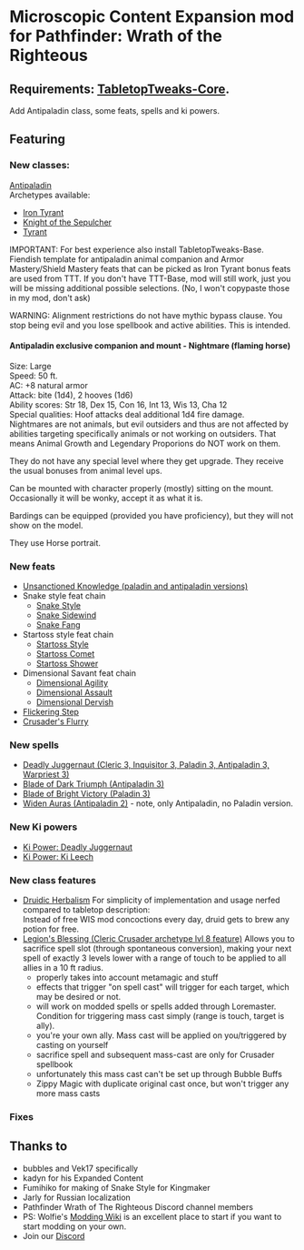 # Microscopic Content Expansion mod for Pathfinder: Wrath of the Righteous 
## Requirements: [TabletopTweaks-Core](https://github.com/Vek17/TabletopTweaks-Core/releases).

Add Antipaladin class, some feats, spells and ki powers.

## Featuring

### New classes: 

[Antipaladin](https://www.d20pfsrd.com/classes/alternate-classes/antipaladin)   
Archetypes available:  
- [Iron Tyrant](https://www.d20pfsrd.com/classes/alternate-classes/antipaladin/archetypes/paizo-antipaladin-archetypes/iron-tyrant-antipaladin-archetype/)
- [Knight of the Sepulcher](https://www.d20pfsrd.com/classes/alternate-classes/antipaladin/archetypes/paizo-antipaladin-archetypes/knight-of-the-sepulcher)
- [Tyrant](https://www.d20pfsrd.com/classes/alternate-classes/antipaladin/archetypes/paizo-antipaladin-archetypes/tyrant-antipaladin-archetype/)

IMPORTANT: For best experience also install TabletopTweaks-Base. Fiendish template for antipaladin animal companion and Armor Mastery/Shield Mastery feats that can be picked as Iron Tyrant bonus feats are used from TTT. If you don't have TTT-Base, mod will still work, just you will be missing additional possible selections. (No, I won't copypaste those in my mod, don't ask)

WARNING: Alignment restrictions do not have mythic bypass clause. You stop being evil and you lose spellbook and active abilities. This is intended.

#### Antipaladin exclusive companion and mount - Nightmare (flaming horse)

Size: Large    
Speed: 50 ft.    
AC: +8 natural armor    
Attack: bite (1d4), 2 hooves (1d6)    
Ability scores: Str 18, Dex 15, Con 16, Int 13, Wis 13, Cha 12     
Special qualities: Hoof attacks deal additional 1d4 fire damage.    
Nightmares are not animals, but evil outsiders and thus are not affected by abilities targeting specifically animals or not working on outsiders. That means Animal Growth and Legendary Proporions do NOT work on them. 

They do not have any special level where they get upgrade. They receive the usual bonuses from animal level ups.

Can be mounted with character properly (mostly) sitting on the mount. Occasionally it will be wonky, accept it as what it is.

Bardings can be equipped (provided you have proficiency), but they will not show on the model.

They use Horse portrait.

### New feats

- [Unsanctioned Knowledge (paladin and antipaladin versions)](https://www.d20pfsrd.com/feats/general-feats/unsanctioned-knowledge/)
- Snake style feat chain
	- [Snake Style](https://www.d20pfsrd.com/feats/combat-feats/snake-style-combat-style)
	- [Snake Sidewind](https://www.d20pfsrd.com/feats/combat-feats/snake-sidewind-combat)
	- [Snake Fang](https://www.d20pfsrd.com/feats/combat-feats/snake-fang-combat)
- Startoss style feat chain
	- [Startoss Style](https://www.d20pfsrd.com/feats/combat-feats/startoss-style-combat-style)
	- [Startoss Comet](https://www.d20pfsrd.com/feats/combat-feats/startoss-comet-combat)
	- [Startoss Shower](https://www.d20pfsrd.com/feats/combat-feats/startoss-shower-combat)
- Dimensional Savant feat chain
    - [Dimensional Agility](https://www.d20pfsrd.com/feats/general-feats/dimensional-agility)
	- [Dimensional Assault](https://www.d20pfsrd.com/feats/general-feats/dimensional-assault)
	- [Dimensional Dervish](https://www.d20pfsrd.com/feats/general-feats/dimensional-dervish)
- [Flickering Step](https://www.d20pfsrd.com/feats/conduit-feats/flickering-step-conduit)
- [Crusader's Flurry](https://www.d20pfsrd.com/feats/general-feats/crusader-s-flurry)
### New spells

- [Deadly Juggernaut (Cleric 3, Inquisitor 3, Paladin 3, Antipaladin 3, Warpriest 3)](https://www.d20pfsrd.com/magic/all-spells/d/deadly-juggernaut/)   
- [Blade of Dark Triumph (Antipaladin 3)](https://www.d20pfsrd.com/magic/all-spells/b/blade-of-dark-triumph)
- [Blade of Bright Victory (Paladin 3)](https://www.d20pfsrd.com/magic/all-spells/b/blade-of-bright-victory)
- [Widen Auras (Antipaladin 2)](https://www.d20pfsrd.com/magic/all-spells/w/widen-auras/) - note, only Antipaladin, no Paladin version.

### New Ki powers
- [Ki Power: Deadly Juggernaut](https://www.d20pfsrd.com/classes/core-classes/Monk/archetypes/paizo-monk-archetypes/qinggong-monk/#8th-Level_Ki_Powers)
- [Ki Power: Ki Leech](https://www.d20pfsrd.com/classes/core-classes/Monk/archetypes/paizo-monk-archetypes/qinggong-monk/#10th-Level_Ki_Powers)

### New class features
- [Druidic Herbalism](https://www.d20pfsrd.com/classes/Core-classes/druid/#Nature_Bond_Ex)
For simplicity of implementation and usage nerfed compared to tabletop description:   
  Instead of free WIS mod concoctions every day, druid gets to brew any potion for free.
- [Legion's Blessing (Cleric Crusader archetype lvl 8 feature)](https://www.d20pfsrd.com/classes/core-classes/cleric/archetypes/paizo-cleric-archetypes/crusader)
Allows you to sacrifice spell slot (through spontaneous conversion), making your next spell of exactly 3 levels lower with a range of touch to be applied to all allies in a 10 ft radius.
	- properly takes into account metamagic and stuff
	- effects that trigger "on spell cast" will trigger for each target, which may be desired or not.
	- will work on modded spells or spells added through Loremaster. Condition for triggering mass cast simply (range is touch, target is ally).
	- you're your own ally. Mass cast will be applied on you/triggered by casting on yourself
	- sacrifice spell and subsequent mass-cast are only for Crusader spellbook
	- unfortunately this mass cast can't be set up through Bubble Buffs
	- Zippy Magic with duplicate original cast once, but won't trigger any more mass casts


### Fixes


## Thanks to  
-   bubbles and Vek17 specifically   
-   kadyn for his Expanded Content
-   Fumihiko for making of Snake Style for Kingmaker
-   Jarly for Russian localization
-   Pathfinder Wrath of The Righteous Discord channel members
-   PS: Wolfie's [Modding Wiki](https://github.com/WittleWolfie/OwlcatModdingWiki/wiki) is an excellent place to start if you want to start modding on your own.
-   Join our [Discord](https://discord.com/invite/wotr)